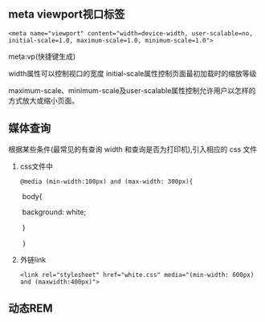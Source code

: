 ## meta viewport视口标签

```<meta name="viewport" content="width=device-width, user-scalable=no, initial-scale=1.0, maximum-scale=1.0, minimum-scale=1.0">```

meta:vp(快捷键生成)

width属性可以控制视口的宽度	initial-scale属性控制页面最初加载时的缩放等级

maximum-scale、minimum-scale及user-scalable属性控制允许用户以怎样的方式放大或缩小页面。

## 媒体查询

根据某些条件(最常见的有查询 width 和查询是否为打印机),引入相应的 css 文件

1. css文件中

   `@media (min-width:100px) and (max-width: 300px){` 

   ​		body{   

   ​			background: white;  

   ​		}

   ​	`}`

2. 外链link

   ```
   <link rel="stylesheet" href="white.css" media="(min-width: 600px) and (maxwidth:400px)">
   ```

## 动态REM

